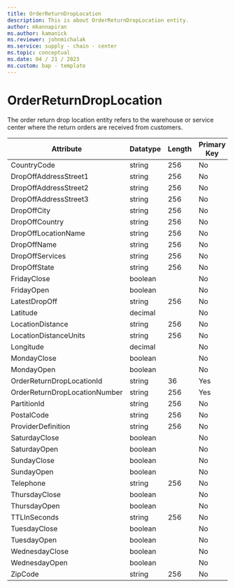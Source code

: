 ```yaml
---
title: OrderReturnDropLocation
description: This is about OrderReturnDropLocation entity.
author: mkannapiran
ms.author: kamanick
ms.reviewer: johnmichalak
ms.service: supply - chain - center
ms.topic: conceptual
ms.date: 04 / 21 / 2023
ms.custom: bap - template
---
```


# **OrderReturnDropLocation**

The order return drop location entity refers to the warehouse or service center where the return orders are received from customers.


|	Attribute	|	Datatype	|	Length	|	Primary Key	|	Description	|
|---------------|--------|------|----------|-----------|
|	CountryCode	|	string	|	256	|	No	|	#N/A	|
|	DropOffAddressStreet1	|	string	|	256	|	No	|	#N/A	|
|	DropOffAddressStreet2	|	string	|	256	|	No	|	#N/A	|
|	DropOffAddressStreet3	|	string	|	256	|	No	|	#N/A	|
|	DropOffCity	|	string	|	256	|	No	|	#N/A	|
|	DropOffCountry	|	string	|	256	|	No	|	#N/A	|
|	DropOffLocationName	|	string	|	256	|	No	|	#N/A	|
|	DropOffName	|	string	|	256	|	No	|	#N/A	|
|	DropOffServices	|	string	|	256	|	No	|	#N/A	|
|	DropOffState	|	string	|	256	|	No	|	#N/A	|
|	FridayClose	|	boolean	|		|	No	|	#N/A	|
|	FridayOpen	|	boolean	|		|	No	|	#N/A	|
|	LatestDropOff	|	string	|	256	|	No	|	#N/A	|
|	Latitude	|	decimal	|		|	No	|	#N/A	|
|	LocationDistance	|	string	|	256	|	No	|	#N/A	|
|	LocationDistanceUnits	|	string	|	256	|	No	|	#N/A	|
|	Longitude	|	decimal	|		|	No	|	#N/A	|
|	MondayClose	|	boolean	|		|	No	|	#N/A	|
|	MondayOpen	|	boolean	|		|	No	|	#N/A	|
|	OrderReturnDropLocationId	|	string	|	36	|	Yes	|	#N/A	|
|	OrderReturnDropLocationNumber	|	string	|	256	|	Yes	|	#N/A	|
|	PartitionId	|	string	|	256	|	No	|	#N/A	|
|	PostalCode	|	string	|	256	|	No	|	#N/A	|
|	ProviderDefinition	|	string	|	256	|	No	|	#N/A	|
|	SaturdayClose	|	boolean	|		|	No	|	#N/A	|
|	SaturdayOpen	|	boolean	|		|	No	|	#N/A	|
|	SundayClose	|	boolean	|		|	No	|	#N/A	|
|	SundayOpen	|	boolean	|		|	No	|	#N/A	|
|	Telephone	|	string	|	256	|	No	|	#N/A	|
|	ThursdayClose	|	boolean	|		|	No	|	#N/A	|
|	ThursdayOpen	|	boolean	|		|	No	|	#N/A	|
|	TTLInSeconds	|	string	|	256	|	No	|	#N/A	|
|	TuesdayClose	|	boolean	|		|	No	|	#N/A	|
|	TuesdayOpen	|	boolean	|		|	No	|	#N/A	|
|	WednesdayClose	|	boolean	|		|	No	|	#N/A	|
|	WednesdayOpen	|	boolean	|		|	No	|	#N/A	|
|	ZipCode	|	string	|	256	|	No	|	#N/A	|

